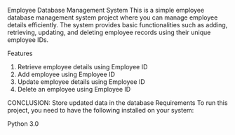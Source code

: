 Employee Database Management System
This is a simple employee database management system project where you can manage employee details efficiently. The system provides basic functionalities such as adding, retrieving, updating, and deleting employee records using their unique employee IDs.

Features
1. Retrieve employee details using Employee ID
2. Add employee using Employee ID
3. Update employee details using Employee ID
4. Delete an employee using Employee ID
   
CONCLUSION:
Store updated data in the database
Requirements
To run this project, you need to have the following installed on your system:

Python 3.0
